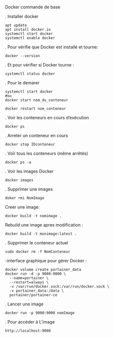 Docker commande de base

. Installer docker
```
apt update
apt install docker.io
systemctl start docker
systemctl enable docker

```
. Pour vérifie que Docker est installé et tourne:
```
docker --version
```
. Et pour vérifier si Docker tourne :
```
systemctl status docker
```
. Pour le demarer
```
systemctl start docker
#ou
docker start nom_du_conteneur

```
```
docker restart nom_conteneur
```
. Voir les conteneurs en cours d’exécution
```
docker ps
```
. Arreter un conteneur en cours
```
docker stop IDconteneur
```
. Voir tous les conteneurs (même arrêtés)
```
docker ps -a

```
. Voir les images Docker
```
docker images
```
. Supprimer une images
```
doker rmi NomImage
```
Creer une image:
```
docker build -t nomimage .
```
Rebuild une image apres modification :
```
docker build -t monimage:latest .
```

. Supprimer le conteneur actuel
```
sudo docker rm -f NomConteneur
```
-interface graphique pour gérer Docker :
```
docker volume create portainer_data
docker run -d -p 9000:9000 \
  --name=portainer \
  --restart=always \
  -v /var/run/docker.sock:/var/run/docker.sock \
  -v portainer_data:/data \
  portainer/portainer-ce
```
. Lancer une image
```
docker run -p 9000:9000 nomImage

```
 . Pour accéder à L'image
 ```
 http://localhost:9000
```



